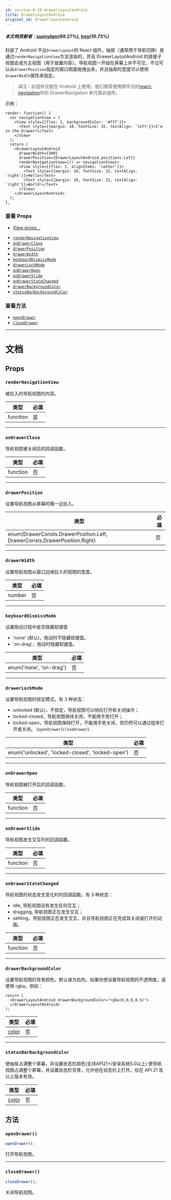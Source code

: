 ```yaml
---
id: version-0.58-drawerlayoutandroid
title: DrawerLayoutAndroid
original_id: drawerlayoutandroid
---
```


##### 本文档贡献者：[sunnylqm](https://github.com/search?q=sunnylqm%40qq.com+in%3Aemail&type=Users)(89.27%), [troy](https://github.com/search?q=troy%40tencoe.com+in%3Aemail&type=Users)(10.73%)

封装了 Android 平台`DrawerLayout`的 React 组件。抽屉（通常用于导航切换）是通过`renderNavigationView`方法渲染的，并且 DrawerLayoutAndroid 的直接子视图会成为主视图（用于放置内容）。导航视图一开始在屏幕上并不可见，不过可以从`drawerPosition`指定的窗口侧面拖拽出来，并且抽屉的宽度可以使用`drawerWidth`属性来指定。

> 译注：此组件仅能在 Android 上使用。我们推荐使用跨平台的[react-navigation](https://reactnavigation.org/)中的 DrawerNavigation 来代替此组件。

示例：

```
render: function() {
  var navigationView = (
    <View style={{flex: 1, backgroundColor: '#fff'}}>
      <Text style={{margin: 10, fontSize: 15, textAlign: 'left'}}>I'm in the Drawer!</Text>
    </View>
  );
  return (
    <DrawerLayoutAndroid
      drawerWidth={300}
      drawerPosition={DrawerLayoutAndroid.positions.Left}
      renderNavigationView={() => navigationView}>
      <View style={{flex: 1, alignItems: 'center'}}>
        <Text style={{margin: 10, fontSize: 15, textAlign: 'right'}}>Hello</Text>
        <Text style={{margin: 10, fontSize: 15, textAlign: 'right'}}>World!</Text>
      </View>
    </DrawerLayoutAndroid>
  );
},
```

### 查看 Props

* [View props...](view.md#props)

- [`renderNavigationView`](drawerlayoutandroid.md#rendernavigationview)
- [`onDrawerClose`](drawerlayoutandroid.md#ondrawerclose)
- [`drawerPosition`](drawerlayoutandroid.md#drawerposition)
- [`drawerWidth`](drawerlayoutandroid.md#drawerwidth)
- [`keyboardDismissMode`](drawerlayoutandroid.md#keyboarddismissmode)
- [`drawerLockMode`](drawerlayoutandroid.md#drawerlockmode)
- [`onDrawerOpen`](drawerlayoutandroid.md#ondraweropen)
- [`onDrawerSlide`](drawerlayoutandroid.md#ondrawerslide)
- [`onDrawerStateChanged`](drawerlayoutandroid.md#ondrawerstatechanged)
- [`drawerBackgroundColor`](drawerlayoutandroid.md#drawerbackgroundcolor)
- [`statusBarBackgroundColor`](drawerlayoutandroid.md#statusbarbackgroundcolor)

### 查看方法

* [`openDrawer`](drawerlayoutandroid.md#opendrawer)
* [`closeDrawer`](drawerlayoutandroid.md#closedrawer)

---

# 文档

## Props

### `renderNavigationView`

被拉入的导航视图的内容。

| 类型     | 必填 |
| -------- | ---- |
| function | 是   |

---

### `onDrawerClose`

导航视图被关闭后的回调函数。

| 类型     | 必填 |
| -------- | ---- |
| function | 否   |

---

### `drawerPosition`

设置导航视图从屏幕的哪一边拉入。

| 类型                                                                      | 必填 |
| ------------------------------------------------------------------------- | ---- |
| enum(DrawerConsts.DrawerPosition.Left, DrawerConsts.DrawerPosition.Right) | 否   |

---

### `drawerWidth`

设置导航视图从窗口边缘拉入的视图的宽度。

| 类型   | 必填 |
| ------ | ---- |
| number | 否   |

---

### `keyboardDismissMode`

设置拖动过程中是否隐藏软键盘

* 'none' (默认)，拖动时不隐藏软键盘。
* 'on-drag'，拖动时隐藏软键盘。

| 类型                    | 必填 |
| ----------------------- | ---- |
| enum('none', 'on-drag') | 否   |

---

### `drawerLockMode`

设置导航视图的锁定模式。有 3 种状态：

* unlocked (默认)，不锁定，导航视图可以响应打开和关闭操作；
* locked-closed，导航视图保持关闭，不能用手势打开；
* locked-open，导航视图保持打开，不能用手势关闭，但仍然可以通过程序打开或关闭。 (`openDrawer`/`closeDrawer`).

| 类型                                             | 必填 |
| ------------------------------------------------ | ---- |
| enum('unlocked', 'locked-closed', 'locked-open') | 否   |

---

### `onDrawerOpen`

导航视图被打开后的回调函数。

| 类型     | 必填 |
| -------- | ---- |
| function | 否   |

---

### `onDrawerSlide`

导航视图发生交互时的回调函数。

| 类型     | 必填 |
| -------- | ---- |
| function | 否   |

---

### `onDrawerStateChanged`

导航视图的状态发生变化时的回调函数。有 3 种状态：

* idle, 导航视图没有发生任何交互；
* dragging, 导航视图正在发生交互；
* settling，导航视图正在发生交互，并且导航视图正在完成其关闭或打开的动画。

| 类型     | 必填 |
| -------- | ---- |
| function | 否   |

---

### `drawerBackgroundColor`

设置导航视图的背景颜色。默认值为白色。如果你想设置导航视图的不透明度，请使用 rgba。例如：

```
return (
  <DrawerLayoutAndroid drawerBackgroundColor="rgba(0,0,0,0.5)">
  </DrawerLayoutAndroid>
);
```

| 类型               | 必填 |
| ------------------ | ---- |
| [color](colors.md) | 否   |

---

### `statusBarBackgroundColor`

使抽屉占满整个屏幕，并设置状态栏颜色(支持API21+/安卓系统5.0以上)
使导航视图占满整个屏幕，并设置状态栏背景，允许他在状态栏上打开。仅在 API 21 及以上版本有效。

| 类型               | 必填 |
| ------------------ | ---- |
| [color](colors.md) | 否   |

## 方法

### `openDrawer()`

```javascript
openDrawer();
```

打开导航视图。

---

### `closeDrawer()`

```javascript
closeDrawer();
```

关闭导航视图。
